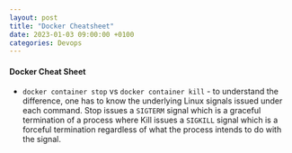 ```yaml
---
layout: post
title: "Docker Cheatsheet"
date: 2023-01-03 09:00:00 +0100
categories: Devops
---
```


#### Docker Cheat Sheet

* `docker container stop` vs `docker container kill` - to understand the difference, one has to know the underlying Linux signals issued under each command.  Stop issues a `SIGTERM` signal which is a graceful termination of a process where Kill issues a `SIGKILL` signal which is a forceful termination regardless of what the process intends to do with the signal.